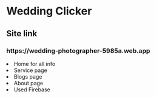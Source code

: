 <h1> Wedding Clicker</h1>
<h2>Site link</h2>
<h3>https://wedding-photographer-5985a.web.app</h3>
 <li> Home for all info</li>
 <li> Service page </li>
 <li> Blogs page </li>
 <li> About page </li>
 <li> Used Firebase </li>
